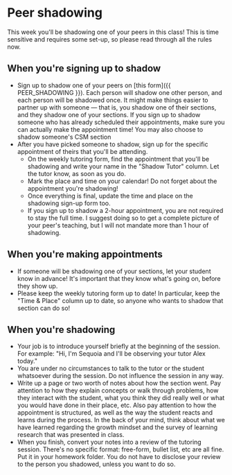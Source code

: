 # Peer shadowing

This week you'll be shadowing one of your peers in this class! This is time sensitive and requires some set-up, so please read through all the rules now.

## When you're signing up to shadow

* Sign up to shadow one of your peers on [this form]({{ PEER_SHADOWING }}). Each person will shadow one other person, and each person will be shadowed once. It might make things easier to partner up with someone — that is, you shadow one of their sections, and they shadow one of your sections. If you sign up to shadow someone who has already scheduled their appointments, make sure you can actually make the appointment time! You may also choose to shadow someone's CSM section
* After you have picked someone to shadow, sign up for the specific appointment of theirs that you'll be attending.
  * On the weekly tutoring form, find the appointment that you'll be shadowing and write your name in the "Shadow Tutor" column. Let the tutor know, as soon as you do.
  * Mark the place and time on your calendar! Do not forget about the appointment you're shadowing!
  * Once everything is final, update the time and place on the shadowing sign-up form too.
  * If you sign up to shadow a 2-hour appointment, you are not required to stay the full time. I suggest doing so to get a complete picture of your peer's teaching, but I will not mandate more than 1 hour of shadowing.

## When you're making appointments

* If someone will be shadowing one of your sections, let your student know in advance! It's important that they know what's going on, before they show up.
* Please keep the weekly tutoring form up to date! In particular, keep the "Time & Place" column up to date, so anyone who wants to shadow that section can do so!

## When you're shadowing

* Your job is to introduce yourself briefly at the beginning of the session. For example: "Hi, I'm Sequoia and I'll be observing your tutor Alex today."
* You are under no circumstances to talk to the tutor or the student whatsoever during the session. Do not influence the session in any way.
* Write up a page or two worth of notes about how the section went. Pay attention to how they explain concepts or walk through problems, how they interact with the student, what you think they did really well or what you would have done in their place, etc. Also pay attention to how the appointment is structured, as well as the way the student reacts and learns during the process. In the back of your mind, think about what we have learned regarding the growth mindset and the survey of learning research that was presented in class.
* When you finish, convert your notes into a review of the tutoring session. There's no specific format: free-form, bullet list, etc are all fine. Put it in your homework folder. You do not have to disclose your review to the person you shadowed, unless you want to do so.